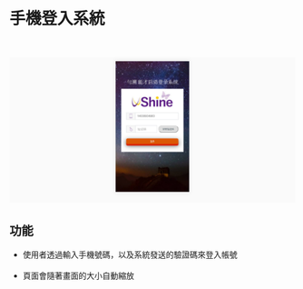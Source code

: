 # 手機登入系統
<br>

![demo](assets/img/demo.png)

## 功能
* 使用者透過輸入手機號碼，以及系統發送的驗證碼來登入帳號<br><br>
* 頁面會隨著畫面的大小自動縮放
